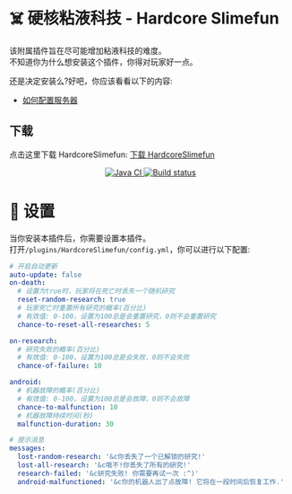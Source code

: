 # :skull_and_crossbones: 硬核粘液科技 - Hardcore Slimefun

该附属插件旨在尽可能增加粘液科技的难度。  
不知道你为什么想安装这个插件，你得对玩家好一点。

还是决定安装么?好吧，你应该看看以下的内容:
* [如何配置服务器](#wrench-设置)

## 下载

点击这里下载 HardcoreSlimefun: [下载 HardcoreSlimefun](https://builds.guizhanss.net/ybw0014/HardcoreSlimefun-CN/master)

<p align="center">
  <a href="https://github.com/ybw0014/HardcoreSlimefun-CN/actions/workflows/maven.yml">
    <img src="https://github.com/ybw0014/HardcoreSlimefun-CN/actions/workflows/maven.yml/badge.svg" alt="Java CI"/>
  </a>
  <a href="https://builds.guizhanss.net/ybw0014/HardcoreSlimefun-CN/master">
    <img src="https://builds.guizhanss.net/f/ybw0014/HardcoreSlimefun-CN/master/badge.svg" alt="Build status"/>
  </a>
</p>

# :wrench: 设置

当你安装本插件后，你需要设置本插件。  
打开`/plugins/HardcoreSlimefun/config.yml`，你可以进行以下配置:

```yaml
# 开启自动更新
auto-update: false
on-death:
  # 设置为true时，玩家将在死亡时丢失一个随机研究
  reset-random-research: true
  # 玩家死亡时重置所有研究的概率(百分比)
  # 有效值: 0-100，设置为100总是会重置研究，0则不会重置研究
  chance-to-reset-all-researches: 5

on-research:
  # 研究失败的概率(百分比)
  # 有效值: 0-100，设置为100总是会失败，0则不会失败
  chance-of-failure: 10

android:
  # 机器故障的概率(百分比)
  # 有效值: 0-100，设置为100总是会故障，0则不会故障
  chance-to-malfunction: 10
  # 机器故障持续时间(秒)
  malfunction-duration: 30

# 提示消息
messages:
  lost-random-research: '&c你丢失了一个已解锁的研究!'
  lost-all-research: '&c哦不!你丢失了所有的研究!'
  research-failed: '&c研究失败! 你需要再试一次 :^)'
  android-malfunctioned: '&c你的机器人出了点故障! 它将在一段时间后恢复工作.'
```